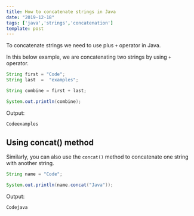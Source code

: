 ```yaml
---
title: How to concatenate strings in Java
date: "2019-12-18"
tags: ['java','strings','concatenation']
template: post
---
```


To concatenate strings we need to use plus `+` operator in Java.

In this below example, we are concatenating two strings by using `+` operator.

```java
String first = "Code";
String last  =  "examples";

String combine = first + last;

System.out.println(combine);
```

Output:

```java
Codeexamples
```

## Using concat() method

Similarly, you can also use the `concat()` method to concatenate one string with another string.

```java
String name = "Code";

System.out.println(name.concat("Java"));
```

Output:

```java
Codejava
```
